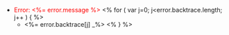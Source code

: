 - <span style="color: red">Error: <%= error.message %></span>
<% for ( var j=0; j<error.backtrace.length; j++ ) { %>
    - <%= error.backtrace[j] _%>
<% } %>